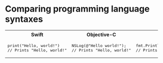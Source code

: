 # Comparing programming language syntaxes



<table>
<tr>
<th>Swift</th>
<th>Objective-C</th>
<th>golang</th>
</tr>

<tr>

<td>
<pre lang="swift">
print("Hello, world!")
// Prints "Hello, world!"
</pre>
</td>

<td>
<pre lang="objective-c">
NSLog(@"Hello world!");
// Prints "Hello, world!"
</pre>
</td>

<td>
<pre lang="golang">
fmt.Println("Hello world!")
// Prints "Hello, world!"
</pre>
</td>


</tr>
</table>

